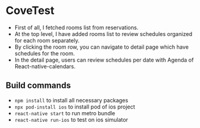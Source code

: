 # CoveTest

- First of all, I fetched rooms list from reservations.
- At the top level, I have added rooms list to review schedules organized for each room separately.
- By clicking the room row, you can navigate to detail page which have schedules for the room.
- In the detail page, users can review schedules per date with Agenda of React-native-calendars.

## Build commands
- `npm install` to install all necessary packages
- `npx pod-install ios` to install pod of ios project
- `react-native start` to run metro bundle
- `react-native run-ios` to test on ios simulator
